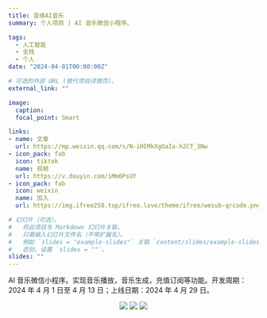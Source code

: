 ```yaml
---
title: 音缘AI音乐
summary: 个人项目 | AI 音乐微信小程序。

tags:
  - 人工智能
  - 全栈
  - 个人
date: "2024-04-01T00:00:00Z"

# 可选的外部 URL (替代项目详情页)。
external_link: ""

image:
  caption:
  focal_point: Smart

links:
- name: 文章
  url: https://mp.weixin.qq.com/s/N-iHIMkXgOaIa-h2CT_3Nw
- icon_pack: fab
  icon: tiktok
  name: 视频
  url: https://v.douyin.com/iMm6PsUY
- icon_pack: fab
  icon: weixin
  name: 加入
  url: https://img.ifree258.top/ifree.love/theme/ifree/wesub-qrcode.png

# 幻灯片（可选）。
#   将此项目与 Markdown 幻灯片关联。
#   只需输入幻灯片文件名（不带扩展名）。
#   例如 `slides = "example-slides"` 关联 `content/slides/example-slides.md`。
#   否则，设置 `slides = ""`。
slides: ""
---
```


AI 音乐微信小程序。实现音乐播放，音乐生成，充值订阅等功能。开发周期：2024 年 4 月 1 日至 4 月 13 日；上线日期：2024 年 4 月 29 日。

<p align='center'>
<a href="https://mp.weixin.qq.com/s/N-iHIMkXgOaIa-h2CT_3Nw"><img src="https://img.ifree258.top/me.ifree.love/projects/240430-1-02.png"></a>
<a href="https://mp.weixin.qq.com/s/N-iHIMkXgOaIa-h2CT_3Nw"><img src="https://img.ifree258.top/me.ifree.love/projects/240430-1-04.png"></a>
<a href="https://mp.weixin.qq.com/s/N-iHIMkXgOaIa-h2CT_3Nw"><img src="https://img.ifree258.top/me.ifree.love/projects/240430-1-05.png"></a>
</p>
